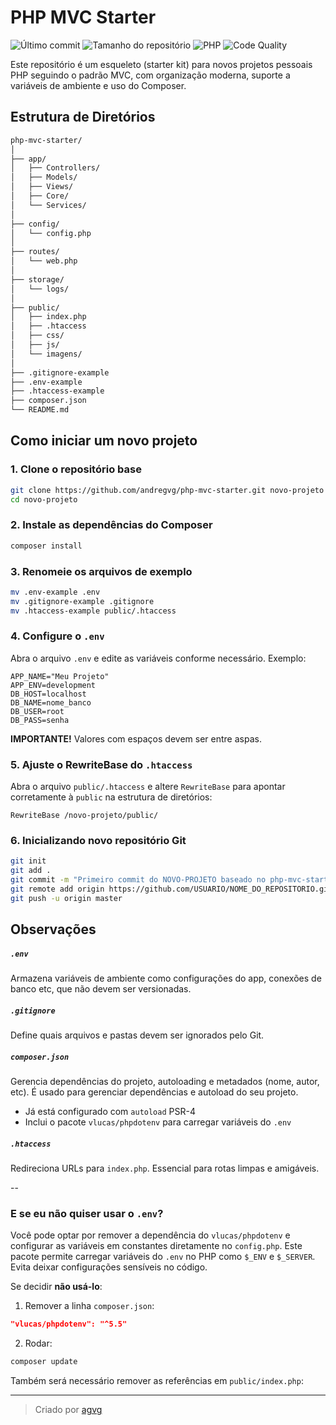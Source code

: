 # PHP MVC Starter

![Último commit](https://img.shields.io/github/last-commit/andregvg/php-mvc-starter?label=último%20commit)
![Tamanho do repositório](https://img.shields.io/github/repo-size/andregvg/php-mvc-starter)
![PHP](https://img.shields.io/badge/PHP-%5E8.0-blue)
![Code Quality](https://img.shields.io/badge/qualidade--do--código-A-brightgreen)

Este repositório é um esqueleto (starter kit) para novos projetos pessoais PHP seguindo o padrão MVC, com organização moderna, suporte a variáveis de ambiente e uso do Composer.


## Estrutura de Diretórios

```bash
php-mvc-starter/
│
├── app/
│   ├── Controllers/
│   ├── Models/
│   ├── Views/
│   ├── Core/
│   └── Services/
│
├── config/
│   └── config.php
│
├── routes/
│   └── web.php
│
├── storage/
│   └── logs/
│
├── public/
│   ├── index.php
│   ├── .htaccess
│   ├── css/
│   ├── js/
│   └── imagens/
│
├── .gitignore-example
├── .env-example
├── .htaccess-example
├── composer.json
└── README.md
```

## Como iniciar um novo projeto

### 1. Clone o repositório base

```bash
git clone https://github.com/andregvg/php-mvc-starter.git novo-projeto
cd novo-projeto
```

### 2. Instale as dependências do Composer

```bash
composer install
```

### 3. Renomeie os arquivos de exemplo

```bash
mv .env-example .env
mv .gitignore-example .gitignore
mv .htaccess-example public/.htaccess
```

### 4. Configure o `.env`

Abra o arquivo `.env` e edite as variáveis conforme necessário. Exemplo:

```
APP_NAME="Meu Projeto"
APP_ENV=development
DB_HOST=localhost
DB_NAME=nome_banco
DB_USER=root
DB_PASS=senha
```
**IMPORTANTE!** Valores com espaços devem ser entre aspas.

### 5. Ajuste o RewriteBase do `.htaccess`

Abra o arquivo `public/.htaccess` e altere `RewriteBase` para apontar corretamente à `public` na estrutura de diretórios:

```apacheconf
RewriteBase /novo-projeto/public/
```

### 6. Inicializando novo repositório Git

```bash
git init
git add .
git commit -m "Primeiro commit do NOVO-PROJETO baseado no php-mvc-starter"
git remote add origin https://github.com/USUARIO/NOME_DO_REPOSITORIO.git
git push -u origin master
```

##  Observações

##### `.env`
Armazena variáveis de ambiente como configurações do app, conexões de banco etc, que não devem ser versionadas.

##### `.gitignore`
Define quais arquivos e pastas devem ser ignorados pelo Git.

##### `composer.json`
Gerencia dependências do projeto, autoloading e metadados (nome, autor, etc).
É usado para gerenciar dependências e autoload do seu projeto.

- Já está configurado com `autoload` PSR-4
- Inclui o pacote `vlucas/phpdotenv` para carregar variáveis do `.env`

##### `.htaccess`
Redireciona URLs para `index.php`. Essencial para rotas limpas e amigáveis.

--

### E se eu não quiser usar o `.env`?

Você pode optar por remover a dependência do `vlucas/phpdotenv` e configurar as variáveis em constantes diretamente no `config.php`. Este pacote permite carregar variáveis do `.env` no PHP como `$_ENV` e `$_SERVER`. Evita deixar configurações sensíveis no código.

Se decidir **não usá-lo**:

1. Remover a linha `composer.json`:

```json
"vlucas/phpdotenv": "^5.5"
```

2. Rodar:

```bash
composer update
```
 
 Também será necessário remover as referências em `public/index.php`:

---

> Criado por [agvg](mailto:agvg@gmail.com) 


